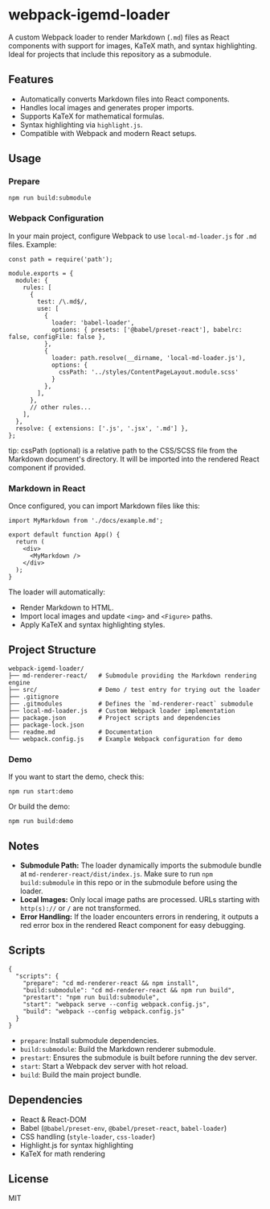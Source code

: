 # webpack-igemd-loader

A custom Webpack loader to render Markdown (`.md`) files as React components with support for images, KaTeX math, and syntax highlighting. Ideal for projects that include this repository as a submodule.

## Features

- Automatically converts Markdown files into React components.
- Handles local images and generates proper imports.
- Supports KaTeX for mathematical formulas.
- Syntax highlighting via `highlight.js`.
- Compatible with Webpack and modern React setups.

## Usage

### Prepare

```
npm run build:submodule
```

### Webpack Configuration

In your main project, configure Webpack to use `local-md-loader.js` for `.md` files. Example:

```
const path = require('path');

module.exports = {
  module: {
    rules: [
      {
        test: /\.md$/,
        use: [
          {
            loader: 'babel-loader',
            options: { presets: ['@babel/preset-react'], babelrc: false, configFile: false },
          },
          {
            loader: path.resolve(__dirname, 'local-md-loader.js'),
            options: {
              cssPath: '../styles/ContentPageLayout.module.scss'
            }
          },
        ],
      },
      // other rules...
    ],
  },
  resolve: { extensions: ['.js', '.jsx', '.md'] },
};
```
tip: cssPath (optional) is a relative path to the CSS/SCSS file from the Markdown document's directory.
It will be imported into the rendered React component if provided.


### Markdown in React

Once configured, you can import Markdown files like this:

```
import MyMarkdown from './docs/example.md';

export default function App() {
  return (
    <div>
      <MyMarkdown />
    </div>
  );
}
```

The loader will automatically:

- Render Markdown to HTML.
- Import local images and update `<img>` and `<Figure>` paths.
- Apply KaTeX and syntax highlighting styles.

## Project Structure

```
webpack-igemd-loader/
├── md-renderer-react/   # Submodule providing the Markdown rendering engine
├── src/                 # Demo / test entry for trying out the loader
├── .gitignore
├── .gitmodules          # Defines the `md-renderer-react` submodule
├── local-md-loader.js   # Custom Webpack loader implementation
├── package.json         # Project scripts and dependencies
├── package-lock.json
├── readme.md            # Documentation
└── webpack.config.js    # Example Webpack configuration for demo
```

### Demo

If you want to start the demo, check this:

```
npm run start:demo
```

Or build the demo:

```
npm run build:demo
```

## Notes

- **Submodule Path:** The loader dynamically imports the submodule bundle at `md-renderer-react/dist/index.js`. Make sure to run  `npm build:submodule` in this repo or in the submodule before using the loader.
- **Local Images:** Only local image paths are processed. URLs starting with `http(s)://` or `/` are not transformed.
- **Error Handling:** If the loader encounters errors in rendering, it outputs a red error box in the rendered React component for easy debugging.

## Scripts

```
{
  "scripts": {
    "prepare": "cd md-renderer-react && npm install",
    "build:submodule": "cd md-renderer-react && npm run build",
    "prestart": "npm run build:submodule",
    "start": "webpack serve --config webpack.config.js",
    "build": "webpack --config webpack.config.js"
  }
}
```

- `prepare`: Install submodule dependencies.
- `build:submodule`: Build the Markdown renderer submodule.
- `prestart`: Ensures the submodule is built before running the dev server.
- `start`: Start a Webpack dev server with hot reload.
- `build`: Build the main project bundle.

## Dependencies

- React & React-DOM
- Babel (`@babel/preset-env`, `@babel/preset-react`, `babel-loader`)
- CSS handling (`style-loader`, `css-loader`)
- Highlight.js for syntax highlighting
- KaTeX for math rendering

## License

MIT
